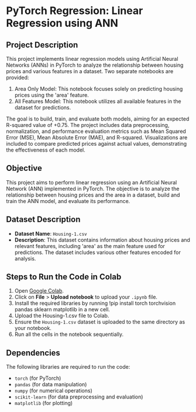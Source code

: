 # PyTorch Regression: Linear Regression using ANN
## Project Description
This project implements linear regression models using Artificial Neural Networks (ANNs) in PyTorch to analyze the relationship between housing prices and various features in a dataset. Two separate notebooks are provided:

1. Area Only Model: This notebook focuses solely on predicting housing prices using the 'area' feature.
2. All Features Model: This notebook utilizes all available features in the dataset for predictions.
   
The goal is to build, train, and evaluate both models, aiming for an expected R-squared value of +0.75. The project includes data preprocessing, normalization, and performance evaluation metrics such as Mean Squared Error (MSE), Mean Absolute Error (MAE), and R-squared. Visualizations are included to compare predicted prices against actual values, demonstrating the effectiveness of each model.

## Objective
This project aims to perform linear regression using an Artificial Neural Network (ANN) implemented in PyTorch. The objective is to analyze the relationship between housing prices and the area in a dataset, build and train the ANN model, and evaluate its performance.

## Dataset Description
- **Dataset Name**: `Housing-1.csv`
- **Description**: This dataset contains information about housing prices and relevant features, including 'area' as the main feature used for predictions. The dataset includes various other features encoded for analysis.

## Steps to Run the Code in Colab
1. Open [Google Colab](https://colab.research.google.com/).
2. Click on **File** > **Upload notebook** to upload your `.ipynb` file.
3. Install the required libraries by running !pip install torch torchvision pandas sklearn matplotlib in a new cell.
4. Upload the Housing-1.csv file to Colab.
5. Ensure the `Housing-1.csv` dataset is uploaded to the same directory as your notebook.
6. Run all the cells in the notebook sequentially.

## Dependencies
The following libraries are required to run the code:
- `torch` (for PyTorch)
- `pandas` (for data manipulation)
- `numpy` (for numerical operations)
- `scikit-learn` (for data preprocessing and evaluation)
- `matplotlib` (for plotting)


